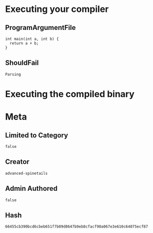 # Executing your compiler

## ProgramArgumentFile

```
int main(int a, int b) {
  return a + b;
}
```

## ShouldFail

```
Parsing
```

# Executing the compiled binary

# Meta

## Limited to Category

```
false
```

## Creator

```
advanced-spinetails
```

## Admin Authored

```
false
```

## Hash

```
66455cb390bcd6cbeb651f7b09d8647b9eb8cfacf90a067e3e610c64075ecf87
```
